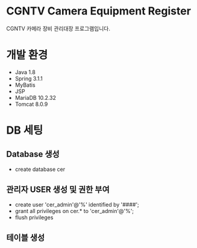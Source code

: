 # CGNTV Camera Equipment Register

CGNTV 카메라 장비 관리대장 프로그램입니다.


# 개발 환경

- Java 1.8
- Spring 3.1.1
- MyBatis
- JSP
- MariaDB 10.2.32
- Tomcat 8.0.9


# DB 세팅

## Database 생성
- create database cer

## 관리자 USER 생성 및 권한 부여
- create user 'cer_admin'@'%' identified by '####';
- grant all privileges on cer.* to 'cer_admin'@'%';
- flush privileges

## 테이블 생성 

